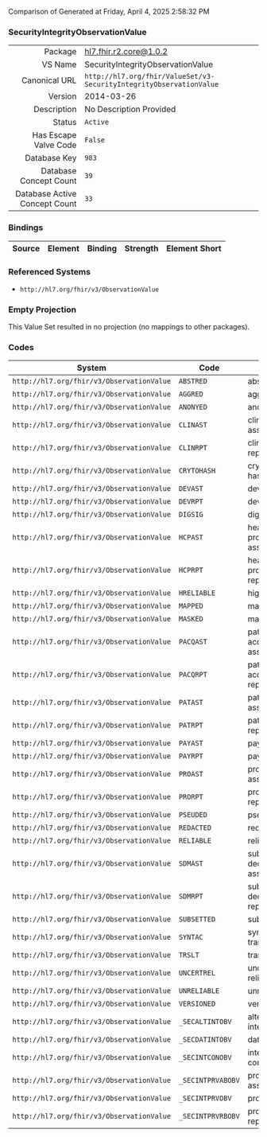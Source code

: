 Comparison of 
Generated at Friday, April 4, 2025 2:58:32 PM

### SecurityIntegrityObservationValue

|      |     |
| ---: | --- |
| Package | hl7.fhir.r2.core@1.0.2 |
| VS Name | SecurityIntegrityObservationValue |
| Canonical URL | `http://hl7.org/fhir/ValueSet/v3-SecurityIntegrityObservationValue` |
| Version | 2014-03-26 |
| Description | No Description Provided |
| Status | `Active` |
| Has Escape Valve Code | `False` |
| Database Key | `983` |
| Database Concept Count | `39` |
| Database Active Concept Count | `33` |
### Bindings

| Source | Element | Binding | Strength | Element Short |
| ------ | ------- | ------- | -------- | ------------- |

### Referenced Systems

* `http://hl7.org/fhir/v3/ObservationValue`
### Empty Projection

This Value Set resulted in no projection (no mappings to other packages).

### Codes

| System | Code | Display |
| ------ | ---- | ------- |
| `http://hl7.org/fhir/v3/ObservationValue` | `ABSTRED` | abstracted |
| `http://hl7.org/fhir/v3/ObservationValue` | `AGGRED` | aggregated |
| `http://hl7.org/fhir/v3/ObservationValue` | `ANONYED` | anonymized |
| `http://hl7.org/fhir/v3/ObservationValue` | `CLINAST` | clinician asserted |
| `http://hl7.org/fhir/v3/ObservationValue` | `CLINRPT` | clinician reported |
| `http://hl7.org/fhir/v3/ObservationValue` | `CRYTOHASH` | cryptographic hash function |
| `http://hl7.org/fhir/v3/ObservationValue` | `DEVAST` | device asserted |
| `http://hl7.org/fhir/v3/ObservationValue` | `DEVRPT` | device reported |
| `http://hl7.org/fhir/v3/ObservationValue` | `DIGSIG` | digital signature |
| `http://hl7.org/fhir/v3/ObservationValue` | `HCPAST` | healthcare professional asserted |
| `http://hl7.org/fhir/v3/ObservationValue` | `HCPRPT` | healthcare professional reported |
| `http://hl7.org/fhir/v3/ObservationValue` | `HRELIABLE` | highly reliable |
| `http://hl7.org/fhir/v3/ObservationValue` | `MAPPED` | mapped |
| `http://hl7.org/fhir/v3/ObservationValue` | `MASKED` | masked |
| `http://hl7.org/fhir/v3/ObservationValue` | `PACQAST` | patient acquaintance asserted |
| `http://hl7.org/fhir/v3/ObservationValue` | `PACQRPT` | patient acquaintance reported |
| `http://hl7.org/fhir/v3/ObservationValue` | `PATAST` | patient asserted |
| `http://hl7.org/fhir/v3/ObservationValue` | `PATRPT` | patient reported |
| `http://hl7.org/fhir/v3/ObservationValue` | `PAYAST` | payer asserted |
| `http://hl7.org/fhir/v3/ObservationValue` | `PAYRPT` | payer reported |
| `http://hl7.org/fhir/v3/ObservationValue` | `PROAST` | professional asserted |
| `http://hl7.org/fhir/v3/ObservationValue` | `PRORPT` | professional reported |
| `http://hl7.org/fhir/v3/ObservationValue` | `PSEUDED` | pseudonymized |
| `http://hl7.org/fhir/v3/ObservationValue` | `REDACTED` | redacted |
| `http://hl7.org/fhir/v3/ObservationValue` | `RELIABLE` | reliable |
| `http://hl7.org/fhir/v3/ObservationValue` | `SDMAST` | substitute decision maker asserted |
| `http://hl7.org/fhir/v3/ObservationValue` | `SDMRPT` | substitute decision maker reported |
| `http://hl7.org/fhir/v3/ObservationValue` | `SUBSETTED` | subsetted |
| `http://hl7.org/fhir/v3/ObservationValue` | `SYNTAC` | syntactic transform |
| `http://hl7.org/fhir/v3/ObservationValue` | `TRSLT` | translated |
| `http://hl7.org/fhir/v3/ObservationValue` | `UNCERTREL` | uncertain reliability |
| `http://hl7.org/fhir/v3/ObservationValue` | `UNRELIABLE` | unreliable |
| `http://hl7.org/fhir/v3/ObservationValue` | `VERSIONED` | versioned |
| `http://hl7.org/fhir/v3/ObservationValue` | `_SECALTINTOBV` | alteration integrity |
| `http://hl7.org/fhir/v3/ObservationValue` | `_SECDATINTOBV` | data integrity |
| `http://hl7.org/fhir/v3/ObservationValue` | `_SECINTCONOBV` | integrity confidence |
| `http://hl7.org/fhir/v3/ObservationValue` | `_SECINTPRVABOBV` | provenance asserted by |
| `http://hl7.org/fhir/v3/ObservationValue` | `_SECINTPRVOBV` | provenance |
| `http://hl7.org/fhir/v3/ObservationValue` | `_SECINTPRVRBOBV` | provenance reported by |
